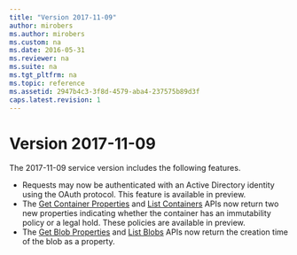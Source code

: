 ```yaml
---
title: "Version 2017-11-09"
author: mirobers
ms.author: mirobers
ms.custom: na
ms.date: 2016-05-31
ms.reviewer: na
ms.suite: na
ms.tgt_pltfrm: na
ms.topic: reference
ms.assetid: 2947b4c3-3f8d-4579-aba4-237575b89d3f
caps.latest.revision: 1
---
```

# Version 2017-11-09

The 2017-11-09 service version includes the following features.

- Requests may now be authenticated with an Active Directory identity using the OAuth protocol. This feature is available in preview.
- The [Get Container Properties](Get-Container-Properties.md) and [List Containers](List-Containers2.md) APIs now return two new properties indicating whether the container has an immutability policy or a legal hold. These policies are available in preview.
- The [Get Blob Properties](Get-Blob-Properties.md) and [List Blobs](List-Blobs.md) APIs now return the creation time of the blob as a property.
